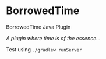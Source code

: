 # BorrowedTime
BorrowedTime Java Plugin

*A plugin where time is of the essence...*

Test using `./gradlew runServer`